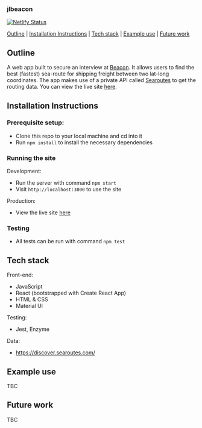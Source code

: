 ### jlbeacon

[![Netlify Status](https://api.netlify.com/api/v1/badges/f4880046-11b5-4b4e-b33b-3951d6e7be0f/deploy-status)](https://app.netlify.com/sites/covid-19-data-viz/deploys)

[Outline](#Outline) | [Installation Instructions](#Installation_Instructions) | [Tech stack](#Tech_stack) | [Example use](#Example_use) | [Future work](#Future_work)

## <a name="Outline">Outline</a>

A web app built to secure an interview at [Beacon](https://beacon.com/). It allows users to find the best (fastest) sea-route for shipping freight between two lat-long coordinates. The app makes use of a private API called [Searoutes](searoutesAPI.com) to get the routing data. You can view the live site [here](https://covid-19-data-viz.netlify.app/).

## <a name="Installation_Instructions">Installation Instructions</a>

### Prerequisite setup:
- Clone this repo to your local machine and cd into it
- Run `npm install` to install the necessary dependencies

### Running the site

Development:
- Run the server with command `npm start`
- Visit `http://localhost:3000` to use the site

Production:
- View the live site [here](https://covid-19-data-viz.netlify.app/)

### Testing
- All tests can be run with command `npm test`

## <a name="Tech_stack">Tech stack</a>

Front-end:
- JavaScript
- React (bootstrapped with Create React App)
- HTML & CSS
- Material UI

Testing:
- Jest, Enzyme

Data:
- https://discover.searoutes.com/

## <a name="Example_use">Example use</a>

TBC

## <a name="Future_work">Future work</a>

TBC